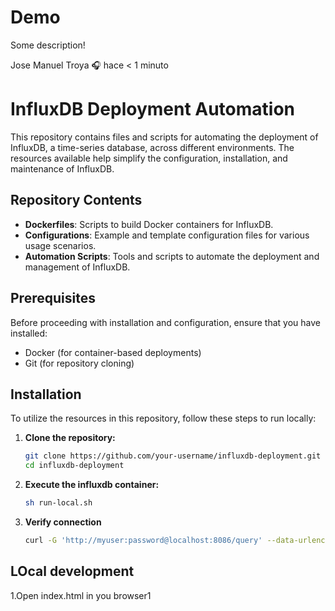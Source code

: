 # Demo
Some description!

Jose Manuel Troya
:headphones:  hace < 1 minuto
# InfluxDB Deployment Automation
This repository contains files and scripts for automating the deployment of InfluxDB, a time-series database, across different environments. The resources available help simplify the configuration, installation, and maintenance of InfluxDB.
## Repository Contents
- **Dockerfiles**: Scripts to build Docker containers for InfluxDB.
- **Configurations**: Example and template configuration files for various usage scenarios.
- **Automation Scripts**: Tools and scripts to automate the deployment and management of InfluxDB.
## Prerequisites
Before proceeding with installation and configuration, ensure that you have installed:
- Docker (for container-based deployments)
- Git (for repository cloning)
## Installation
To utilize the resources in this repository, follow these steps to run locally:
1. **Clone the repository:**
   ```bash
   git clone https://github.com/your-username/influxdb-deployment.git
   cd influxdb-deployment
2. **Execute the influxdb container:**
   ```bash
   sh run-local.sh
3. **Verify connection**
   ```bash
   curl -G 'http://myuser:password@localhost:8086/query' --data-urlencode "db=mydatabase" --data-urlencode "q=SELECT * FROM my_measurement"


## LOcal development
1.Open index.html in you browser1